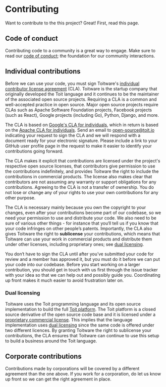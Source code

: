 # Contributing

Want to contribute to the this project? Great! First, read this page.

## Code of conduct

Contributing code to a community is a great way to engage. Make sure to read our
[code of conduct](CODE_OF_CONDUCT.md); the foundation for our community interactions.

## Individual contributions

Before we can use your code, you must sign Toitware's
[individual contributor license agreement](https://github.com/toitlang/toit/blob/master/CLA.md) (CLA).
Toitware is the startup company that originally developed
the Toit language and it continues to be the maintainer of the associated open source projects. Requiring a CLA
is a common and well-accepted practice in open source. Major open source projects require CLAs
such as Apache Software Foundation projects, Facebook projects (such as React), Google projects (including Go),
Python, Django, and more.

The CLA is based on [Google's CLA for individuals](https://cla.developers.google.com/about/google-individual), which in return
is based on the [Apache CLA for individuals](https://www.apache.org/licenses/icla.pdf). Send an email
to [open-source@toit.io](mailto:open-source@toit.io) indicating your request to sign the
CLA and we will respond with a document ready for your electronic signature. Please include a link to your GitHub
user profile page in the request to make it easier to identify your contributions going forward.

The CLA makes it explicit that contributions are licensed under the project's respective open source licenses,
that contributors give permission to use the contributions indefinitely, and provides Toitware the right to
include the contributions in commercial products. The license also makes clear that contributors are not assuming
any warranty or support obligations for any contributions. Agreeing to the CLA is not a transfer of ownership.
You do not lose or change any of your rights to use your own contributions for any other purpose.

The CLA is necessary mainly because you own the copyright to your changes, even after your contributions become part of
our codebase, so we need your permission to use and distribute your code. We also need to be sure of various
other things - for instance that you‘ll tell us if you know that your code infringes on other people’s
patents. Importantly, the CLA also gives Toitware the right to **sublicense** your contributions, which means that
Toitware can use your work in commercial products and distribute them under other licenses, including proprietary
ones; see [dual licensing](#dual-licensing).

You don‘t have to sign the CLA until after you’ve submitted your code for review and a member has
approved it, but you must do it before we can put your code into our codebase. Before you start working on a
larger contribution, you should get in touch with us first through the issue tracker with your idea so that
we can help out and possibly guide you. Coordinating up front makes it much easier to avoid frustration later
on.

### Dual licensing

Toitware uses the Toit programming language and its open source implementation to build the
full [Toit platform](https://toit.io). The Toit platform is a closed source derivative of the open source
code base and it is licensed under a [proprietary commercial license](https://toit.io/terms-of-service).
This implies that the language implementation uses [dual licensing](https://en.wikipedia.org/wiki/Multi-licensing)
since the same code is offered under two different licences. By granting Toitware the right to sublicense your
contributions, the CLA ensures that Toitware can continue to use this setup to build a business around the Toit language.


## Corporate contributions

Contributions made by corporations will be covered by a different agreement than the one above. If you work
for a corporation, do let us know up front so we can get the right agreement in place.
